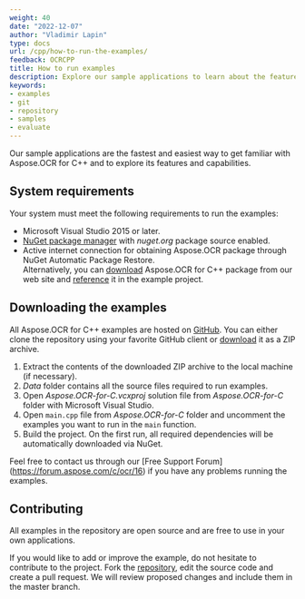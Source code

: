 ```yaml
---
weight: 40
date: "2022-12-07"
author: "Vladimir Lapin"
type: docs
url: /cpp/how-to-run-the-examples/
feedback: OCRCPP
title: How to run examples
description: Explore our sample applications to learn about the features and capabilities of Aspose.OCR for C++.
keywords:
- examples
- git
- repository
- samples
- evaluate
---
```


Our sample applications are the fastest and easiest way to get familiar with Aspose.OCR for C++ and to explore its features and capabilities.

## System requirements

Your system must meet the following requirements to run the examples:

- Microsoft Visual Studio 2015 or later.
- [NuGet package manager](https://docs.microsoft.com/en-gb/nuget/install-nuget-client-tools) with _nuget.org_ package source enabled.
- Active internet connection for obtaining Aspose.OCR package through NuGet Automatic Package Restore.  
  Alternatively, you can [download](https://downloads.aspose.com/ocr/cpp) Aspose.OCR for C++ package from our web site and [reference](/ocr/cpp/installation/#downloadable) it in the example project.

## Downloading the examples

All Aspose.OCR for C++ examples are hosted on [GitHub](https://github.com/aspose-ocr/Aspose.OCR-for-C). You can either clone the repository using your favorite GitHub client or [download](https://github.com/aspose-ocr/Aspose.OCR-for-C/archive/refs/heads/master.zip) it as a ZIP archive.

1. Extract the contents of the downloaded ZIP archive to the local machine (if necessary).
2. _Data_ folder contains all the source files required to run examples.
3. Open _Aspose.OCR-for-C.vcxproj_ solution file from _Aspose.OCR-for-C_ folder with Microsoft Visual Studio.
4. Open `main.cpp` file from _Aspose.OCR-for-C_ folder and uncomment the examples you want to run in the `main` function.
5. Build the project. On the first run, all required dependencies will be automatically downloaded via NuGet.

Feel free to contact us through our [Free Support Forum] (https://forum.aspose.com/c/ocr/16) if you have any problems running the examples.

## Contributing

All examples in the repository are open source and are free to use in your own applications.

If you would like to add or improve the example, do not hesitate to contribute to the project. Fork the [repository](https://github.com/aspose-ocr/Aspose.OCR-for-C), edit the source code and create a pull request. We will review proposed changes and include them in the master branch.
